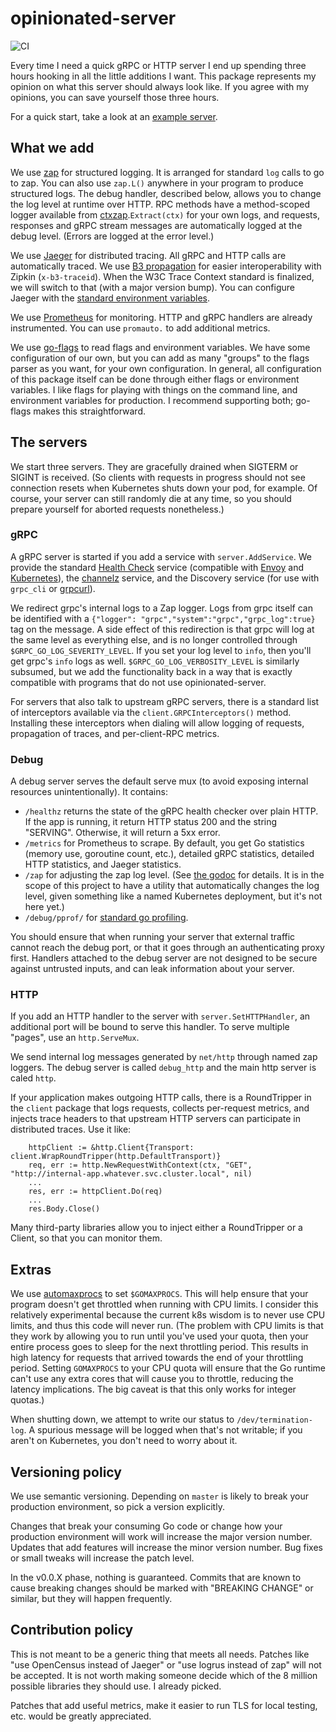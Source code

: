 # opinionated-server

![CI](https://ci.jrock.us/api/v1/teams/main/pipelines/opinionated-server/jobs/tests/badge)

Every time I need a quick gRPC or HTTP server I end up spending three hours hooking in all the
little additions I want. This package represents my opinion on what this server should always look
like. If you agree with my opinions, you can save yourself those three hours.

For a quick start, take a look at an
[example server](https://github.com/jrockway/opinionated-server/blob/master/example/main.go).

## What we add

We use [zap](https://github.com/uber-go/zap) for structured logging. It is arranged for standard
`log` calls to go to zap. You can also use `zap.L()` anywhere in your program to produce structured
logs. The debug handler, described below, allows you to change the log level at runtime over HTTP.
RPC methods have a method-scoped logger available from
[ctxzap](https://godoc.org/github.com/grpc-ecosystem/go-grpc-middleware/logging/zap/ctxzap).`Extract(ctx)`
for your own logs, and requests, responses and gRPC stream messages are automatically logged at the
debug level. (Errors are logged at the error level.)

We use [Jaeger](https://www.jaegertracing.io/) for distributed tracing. All gRPC and HTTP calls are
automatically traced. We use [B3 propagation](https://github.com/openzipkin/b3-propagation) for
easier interoperability with Zipkin (`x-b3-traceid`). When the W3C Trace Context standard is
finalized, we will switch to that (with a major version bump). You can configure Jaeger with the
[standard environment variables](https://www.jaegertracing.io/docs/1.16/client-features/).

We use [Prometheus](https://prometheus.io/) for monitoring. HTTP and gRPC handlers are already
instrumented. You can use `promauto.` to add additional metrics.

We use [go-flags](https://github.com/jessevdk/go-flags) to read flags and environment variables. We
have some configuration of our own, but you can add as many "groups" to the flags parser as you
want, for your own configuration. In general, all configuration of this package itself can be done
through either flags or environment variables. I like flags for playing with things on the command
line, and environment variables for production. I recommend supporting both; go-flags makes this
straightforward.

## The servers

We start three servers. They are gracefully drained when SIGTERM or SIGINT is received. (So clients
with requests in progress should not see connection resets when Kubernetes shuts down your pod, for
example. Of course, your server can still randomly die at any time, so you should prepare yourself
for aborted requests nonetheless.)

### gRPC

A gRPC server is started if you add a service with `server.AddService`. We provide the standard
[Health Check](https://github.com/grpc/grpc/blob/master/doc/health-checking.md) service (compatible
with
[Envoy](https://www.envoyproxy.io/docs/envoy/latest/api-v2/api/v2/core/health_check.proto#envoy-api-msg-core-healthcheck-grpchealthcheck)
and [Kubernetes](https://github.com/grpc-ecosystem/grpc-health-probe/)), the
[channelz](https://grpc.io/blog/a_short_introduction_to_channelz/) service, and the Discovery
service (for use with `grpc_cli` or [grpcurl](https://github.com/fullstorydev/grpcurl)).

We redirect grpc's internal logs to a Zap logger. Logs from grpc itself can be identified with a
`{"logger": "grpc","system":"grpc","grpc_log":true}` tag on the message. A side effect of this
redirection is that grpc will log at the same level as everything else, and is no longer controlled
through `$GRPC_GO_LOG_SEVERITY_LEVEL`. If you set your log level to `info`, then you'll get grpc's
`info` logs as well. `$GRPC_GO_LOG_VERBOSITY_LEVEL` is similarly subsumed, but we add the
functionality back in a way that is exactly compatible with programs that do not use
opinionated-server.

For servers that also talk to upstream gRPC servers, there is a standard list of interceptors
available via the `client.GRPCInterceptors()` method. Installing these interceptors when dialing
will allow logging of requests, propagation of traces, and per-client-RPC metrics.

### Debug

A debug server serves the default serve mux (to avoid exposing internal resources unintentionally).
It contains:

-   `/healthz` returns the state of the gRPC health checker over plain HTTP. If the app is running,
    it return HTTP status 200 and the string "SERVING". Otherwise, it will return a 5xx error.
-   `/metrics` for Prometheus to scrape. By default, you get Go statistics (memory use, goroutine
    count, etc.), detailed gRPC statistics, detailed HTTP statistics, and Jaeger statistics.
-   `/zap` for adjusting the zap log level. (See
    [the godoc](https://godoc.org/go.uber.org/zap#AtomicLevel.ServeHTTP) for details. It is in the
    scope of this project to have a utility that automatically changes the log level, given
    something like a named Kubernetes deployment, but it's not here yet.)
-   `/debug/pprof/` for [standard go profiling](https://golang.org/pkg/net/http/pprof/).

You should ensure that when running your server that external traffic cannot reach the debug port,
or that it goes through an authenticating proxy first. Handlers attached to the debug server are not
designed to be secure against untrusted inputs, and can leak information about your server.

### HTTP

If you add an HTTP handler to the server with `server.SetHTTPHandler`, an additional port will be
bound to serve this handler. To serve multiple "pages", use an `http.ServeMux`.

We send internal log messages generated by `net/http` through named zap loggers. The debug server is
called `debug_http` and the main http server is caled `http`.

If your application makes outgoing HTTP calls, there is a RoundTripper in the `client` package that
logs requests, collects per-request metrics, and injects trace headers to that upstream HTTP servers
can participate in distributed traces. Use it like:

```
    httpClient := &http.Client{Transport: client.WrapRoundTripper(http.DefaultTransport)}
    req, err := http.NewRequestWithContext(ctx, "GET", "http://internal-app.whatever.svc.cluster.local", nil)
    ...
    res, err := httpClient.Do(req)
    ...
    res.Body.Close()
```

Many third-party libraries allow you to inject either a RoundTripper or a Client, so that you can
monitor them.

## Extras

We use [automaxprocs](https://github.com/uber-go/automaxprocs) to set `$GOMAXPROCS`. This will help
ensure that your program doesn't get throttled when running with CPU limits. I consider this
relatively experimental because the current k8s wisdom is to never use CPU limits, and thus this
code will never run. (The problem with CPU limits is that they work by allowing you to run until
you've used your quota, then your entire process goes to sleep for the next throttling period. This
results in high latency for requests that arrived towards the end of your throttling period. Setting
`GOMAXPROCS` to your CPU quota will ensure that the Go runtime can't use any extra cores that will
cause you to throttle, reducing the latency implications. The big caveat is that this only works for
integer quotas.)

When shutting down, we attempt to write our status to `/dev/termination-log`. A spurious message
will be logged when that's not writable; if you aren't on Kubernetes, you don't need to worry about
it.

## Versioning policy

We use semantic versioning. Depending on `master` is likely to break your production environment, so
pick a version explicitly.

Changes that break your consuming Go code or change how your production environment will work will
increase the major version number. Updates that add features will increase the minor version number.
Bug fixes or small tweaks will increase the patch level.

In the v0.0.X phase, nothing is guaranteed. Commits that are known to cause breaking changes should
be marked with "BREAKING CHANGE" or similar, but they will happen frequently.

## Contribution policy

This is not meant to be a generic thing that meets all needs. Patches like "use OpenCensus instead
of Jaeger" or "use logrus instead of zap" will not be accepted. It is not worth making someone
decide which of the 8 million possible libraries they should use. I already picked.

Patches that add useful metrics, make it easier to run TLS for local testing, etc. would be greatly
appreciated.

```

```
